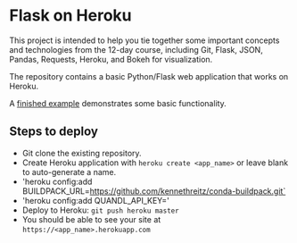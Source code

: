# Flask on Heroku

This project is intended to help you tie together some important concepts and
technologies from the 12-day course, including Git, Flask, JSON, Pandas,
Requests, Heroku, and Bokeh for visualization.

The repository contains a basic Python/Flask web application that works on Heroku.

A [finished example](http://di-flask-demo.herokuapp.com/) demonstrates some basic functionality.

## Steps to deploy
- Git clone the existing repository.
- Create Heroku application with `heroku create <app_name>` or leave blank to
  auto-generate a name.
- 'heroku config:add BUILDPACK_URL=https://github.com/kennethreitz/conda-buildpack.git`
- 'heroku config:add QUANDL_API_KEY=<your Quandl API key>'
- Deploy to Heroku: `git push heroku master`
- You should be able to see your site at `https://<app_name>.herokuapp.com`
